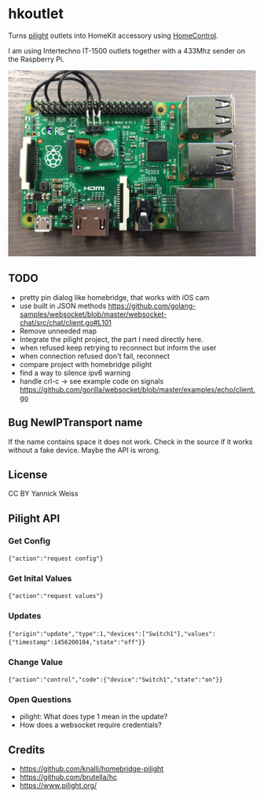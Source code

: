 # hkoutlet
Turns [pilight](https://www.pilight.org/) outlets into HomeKit accessory using 
[HomeControl](https://github.com/brutella/hc).

I am using Intertechno IT-1500 outlets together with a 433Mhz sender on the Raspberry Pi.

![pi with 433](pi.jpg)

## TODO

* pretty pin dialog like homebridge, that works with iOS cam
* use built in JSON methods https://github.com/golang-samples/websocket/blob/master/websocket-chat/src/chat/client.go#L101
* Remove unneeded map
* Integrate the pilight project, the part I need directly here.
* when refused keep retrying to reconnect but inform the user
* when connection refused don't fail, reconnect
* compare project with homebridge pilight
* find a way to silence ipv6 warning
* handle crl-c -> see example code on signals https://github.com/gorilla/websocket/blob/master/examples/echo/client.go

## Bug NewIPTransport name
If the name contains space it does not work. Check in the source if it works without a fake device. Maybe the API is wrong.

## License
CC BY Yannick Weiss

## Pilight API
### Get Config
`{"action":"request config"}`

### Get Inital Values
`{"action":"request values"}`

### Updates
`{"origin":"update","type":1,"devices":["Switch1"],"values":{"timestamp":1456200104,"state":"off"}}`

### Change Value
`{"action":"control","code":{"device":"Switch1","state":"on"}}`

### Open Questions
* pilight: What does type 1 mean in the update?
* How does a websocket require credentials?

## Credits
* https://github.com/knalli/homebridge-pilight
* https://github.com/brutella/hc
* https://www.pilight.org/
